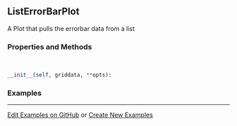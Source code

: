 ## <a id="McUtils.Plots.Plots.ListErrorBarPlot">ListErrorBarPlot</a>
A Plot that pulls the errorbar data from a list

### Properties and Methods
<a id="McUtils.Plots.Plots.ListErrorBarPlot.__init__">&nbsp;</a>
```python
__init__(self, griddata, **opts): 
```

### Examples


___

[Edit Examples on GitHub](https://github.com/McCoyGroup/References/edit/gh-pages/Documentation/examples/McUtils/Plots/Plots/ListErrorBarPlot.md) or 
[Create New Examples](https://github.com/McCoyGroup/References/new/gh-pages/?filename=Documentation/examples/McUtils/Plots/Plots/ListErrorBarPlot.md)